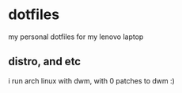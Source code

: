 # dotfiles
my personal dotfiles for my lenovo laptop

## distro, and etc
i run arch linux with dwm, with 0 patches to dwm :)
